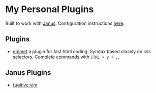 # My Personal Plugins

Built to work with [Janus](https://github.com/carlhuda/janus).
Configuration instructions [here](https://github.com/carlhuda/janus/wiki/Customization).

## Plugins

- [emmet](https://github.com/mattn/emmet-vim) a plugin for fast html coding. Symtax based closely on css selectors. Complete commands with `CTRL + y + ,`.

## Janus Plugins

- [fugitive.vim](https://github.com/tpope/vim-fugitive)

